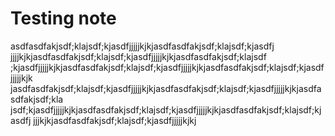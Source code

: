 # Testing note
asdfasdfakjsdf;klajsdf;kjasdfjjjjjkjkjasdfasdfakjsdf;klajsdf;kjasdfj jjjjkjkjasdfasdfakjsdf;klajsdf;kjasdfjjjjjkjkjasdfasdfakjsdf;klajsdf
;kjasdfjjjjjkjkjasdfasdfakjsdf;klajsdf;kjasdfjjjjjkjkjasdfasdfakjsdf;klajsdf;kjasdfjjjjjkjk
jasdfasdfakjsdf;klajsdf;kjasdfjjjjjkjkjasdfasdfakjsdf;klajsdf;kjasdfjjjjjkjkjasdfasdfakjsdf;kla
jsdf;kjasdfjjjjjkjkjasdfasdfakjsdf;klajsdf;kjasdfjjjjjkjkjasdfasdfakjsdf;klajsdf;kjasdfj
jjjkjkjasdfasdfakjsdf;klajsdf;kjasdfjjjjjkjkj

